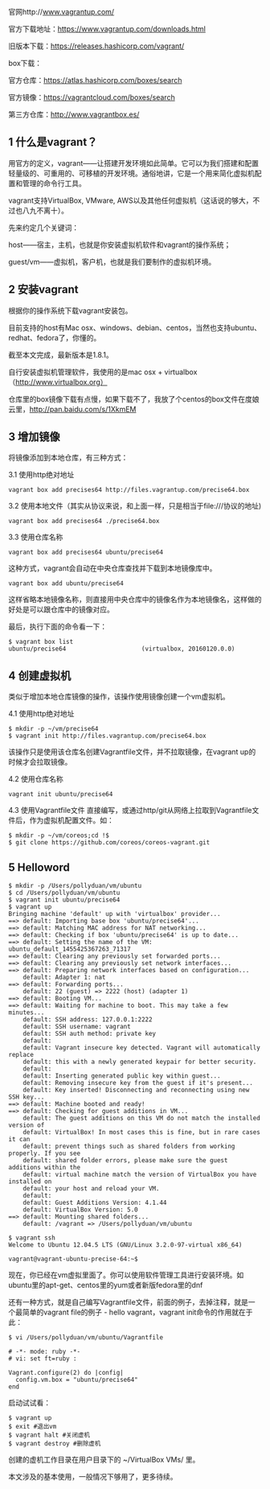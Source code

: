 官网http://www.vagrantup.com/

官方下载地址：https://www.vagrantup.com/downloads.html

旧版本下载：https://releases.hashicorp.com/vagrant/

box下载：

官方仓库：https://atlas.hashicorp.com/boxes/search

官方镜像：https://vagrantcloud.com/boxes/search

第三方仓库：http://www.vagrantbox.es/

1 什么是vagrant？
---

用官方的定义，vagrant——让搭建开发环境如此简单。它可以为我们搭建和配置轻量级的、可重用的、可移植的开发环境。通俗地讲，它是一个用来简化虚拟机配置和管理的命令行工具。

vagrant支持VirtualBox, VMware, AWS以及其他任何虚拟机（这话说的够大，不过也八九不离十）。

先来约定几个关键词：

host——宿主，主机，也就是你安装虚拟机软件和vagrant的操作系统；

guest/vm——虚拟机，客户机，也就是我们要制作的虚拟机环境。

2 安装vagrant
---

根据你的操作系统下载vagrant安装包。

目前支持的host有Mac osx、windows、debian、centos，当然也支持ubuntu、redhat、fedora了，你懂的。

截至本文完成，最新版本是1.8.1。

自行安装虚拟机管理软件，我使用的是mac osx + virtualbox（http://www.virtualbox.org）

仓库里的box镜像下载有点慢，如果下载不了，我放了个centos的box文件在度娘云里，http://pan.baidu.com/s/1XkmEM

3 增加镜像
---

将镜像添加到本地仓库，有三种方式：

3.1 使用http绝对地址

```
vagrant box add precises64 http://files.vagrantup.com/precise64.box
```

3.2 使用本地文件（其实从协议来说，和上面一样，只是相当于file:///协议的地址)

```
vagrant box add precises64 ./precise64.box
```

3.3 使用仓库名称

```
vagrant box add precises64 ubuntu/precise64
```

这种方式，vagrant会自动在中央仓库查找并下载到本地镜像库中。

`vagrant box add ubuntu/precise64`

这样省略本地镜像名称，则直接用中央仓库中的镜像名作为本地镜像名，这样做的好处是可以跟仓库中的镜像对应。

最后，执行下面的命令看一下：

```
$ vagrant box list
ubuntu/precise64                     (virtualbox, 20160120.0.0)
```

4 创建虚拟机
---

类似于增加本地仓库镜像的操作，该操作使用镜像创建一个vm虚拟机。

4.1 使用http绝对地址

```
$ mkdir -p ~/vm/precise64
$ vagrant init http://files.vagrantup.com/precise64.box
```

该操作只是使用该仓库名创建Vagrantfile文件，并不拉取镜像，在vagrant up的时候才会拉取镜像。

4.2 使用仓库名称

```
vagrant init ubuntu/precise64
```

4.3 使用Vagrantfile文件
直接编写，或通过http/git从网络上拉取到Vagrantfile文件后，作为虚拟机配置文件。如：

```
$ mkdir -p ~/vm/coreos;cd !$
$ git clone https://github.com/coreos/coreos-vagrant.git
```


5 Helloword
---

```
$ mkdir -p /Users/pollyduan/vm/ubuntu
$ cd /Users/pollyduan/vm/ubuntu
$ vagrant init ubuntu/precise64
$ vagrant up
Bringing machine 'default' up with 'virtualbox' provider...
==> default: Importing base box 'ubuntu/precise64'...
==> default: Matching MAC address for NAT networking...
==> default: Checking if box 'ubuntu/precise64' is up to date...
==> default: Setting the name of the VM: ubuntu_default_1455425367263_71317
==> default: Clearing any previously set forwarded ports...
==> default: Clearing any previously set network interfaces...
==> default: Preparing network interfaces based on configuration...
    default: Adapter 1: nat
==> default: Forwarding ports...
    default: 22 (guest) => 2222 (host) (adapter 1)
==> default: Booting VM...
==> default: Waiting for machine to boot. This may take a few minutes...
    default: SSH address: 127.0.0.1:2222
    default: SSH username: vagrant
    default: SSH auth method: private key
    default:
    default: Vagrant insecure key detected. Vagrant will automatically replace
    default: this with a newly generated keypair for better security.
    default:
    default: Inserting generated public key within guest...
    default: Removing insecure key from the guest if it's present...
    default: Key inserted! Disconnecting and reconnecting using new SSH key...
==> default: Machine booted and ready!
==> default: Checking for guest additions in VM...
    default: The guest additions on this VM do not match the installed version of
    default: VirtualBox! In most cases this is fine, but in rare cases it can
    default: prevent things such as shared folders from working properly. If you see
    default: shared folder errors, please make sure the guest additions within the
    default: virtual machine match the version of VirtualBox you have installed on
    default: your host and reload your VM.
    default:
    default: Guest Additions Version: 4.1.44
    default: VirtualBox Version: 5.0
==> default: Mounting shared folders...
    default: /vagrant => /Users/pollyduan/vm/ubuntu

$ vagrant ssh
Welcome to Ubuntu 12.04.5 LTS (GNU/Linux 3.2.0-97-virtual x86_64)

vagrant@vagrant-ubuntu-precise-64:~$

```

现在，你已经在vm虚拟里面了。你可以使用软件管理工具进行安装环境。如ubuntu里的apt-get、centos里的yum或者新版fedora里的dnf

还有一种方式，就是自己编写Vagrantfile文件，前面的例子，去掉注释，就是一个最简单的vagrant file的例子 - hello vagrant，vagrant init命令的作用就在于此：

```
$ vi /Users/pollyduan/vm/ubuntu/Vagrantfile

# -*- mode: ruby -*-
# vi: set ft=ruby :

Vagrant.configure(2) do |config|
  config.vm.box = "ubuntu/precise64"
end
```

启动试试看：

```
$ vagrant up
$ exit #退出vm
$ vagrant halt #关闭虚机
$ vagrant destroy #删除虚机
```

创建的虚机工作目录在用户目录下的 ~/VirtualBox VMs/ 里。

本文涉及的基本使用，一般情况下够用了，更多待续。